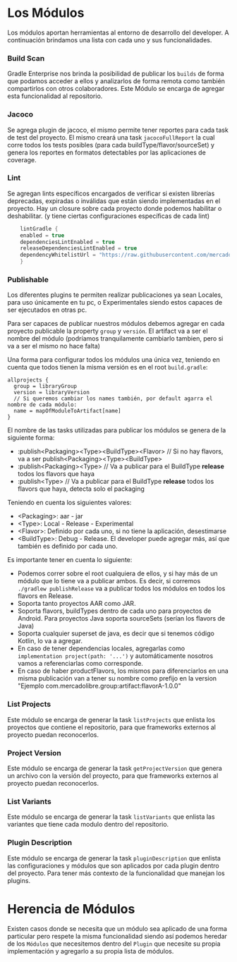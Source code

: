 # Los Módulos

Los módulos aportan herramientas al entorno de desarrollo del developer. A continuación brindamos una lista con cada uno
y sus funcionalidades.

### Build Scan

Gradle Enterprise nos brinda la posibilidad de publicar los `builds` de forma que podamos acceder a ellos y analizarlos
de forma remota como también compartirlos con otros colaboradores. Este Módulo se encarga de agregar esta funcionalidad
al repositorio.

### Jacoco

Se agrega plugin de jacoco, el mismo permite tener reportes para cada task de test del proyecto. El mismo creará una
task `jacocoFullReport` la cual corre todos los tests posibles (para cada buildType/flavor/sourceSet) y genera los
reportes en formatos detectables por las aplicaciones de coverage.

### Lint
Se agregan lints específicos encargados de verificar si existen librerías deprecadas, expiradas o inválidas que están
siendo implementadas en el proyecto. Hay un closure sobre cada proyecto donde podemos habilitar o deshabilitar. (y tiene ciertas configuraciones específicas de cada lint)

```groovy
    lintGradle {
    enabled = true
    dependenciesLintEnabled = true
    releaseDependenciesLintEnabled = true
    dependencyWhitelistUrl = "https://raw.githubusercontent.com/mercadolibre/mobile-dependencies_whitelist/master/android-whitelist.json" // Si alguien distinto a Meli quiere su whitelist, deberia cambiar esto
    }
```

### Publishable

Los diferentes plugins te permiten realizar publicaciones ya sean Locales, para uso únicamente en tu pc, o Experimentales
siendo estos capaces de ser ejecutados en otras pc.

Para ser capaces de publicar nuestros módulos debemos agregar en cada proyecto publicable la property `group` y `versión`.
El artifact va a ser el nombre del módulo (podríamos tranquilamente cambiarlo tambien, pero si va a ser el mismo no hace falta)

Una forma para configurar todos los módulos una única vez, teniendo en cuenta que todos tienen la misma versión es en el root `build.gradle`:
```
allprojects {
  group = libraryGroup
  version = libraryVersion
  // Si queremos cambiar los names también, por default agarra el nombre de cada módulo:
  name = mapOfModuleToArtifact[name]
}
```

El nombre de las tasks utilizadas para publicar los módulos se genera de la siguiente forma:
- :publish\<Packaging>\<Type>\<BuildType>\<Flavor> // Si no hay flavors, va a ser publish\<Packaging>\<Type>\<BuildType>
- :publish\<Packaging>\<Type> // Va a publicar para el BuildType **release** todos los flavors que haya
- :publish\<Type> // Va a publicar para el BuildType **release** todos los flavors que haya, detecta solo el packaging

Teniendo en cuenta los siguientes valores:

- \<Packaging>: aar - jar
- \<Type>: Local - Release - Experimental
- \<Flavor>: Definido por cada uno, si no tiene la aplicación, desestimarse
- \<BuildType>: Debug - Release. El developer puede agregar más, así que también es definido por cada uno.

Es importante tener en cuenta lo siguiente:
- Podemos correr sobre el root cualquiera de ellos, y si hay más de un módulo que lo tiene va a publicar ambos. Es decir, si corremos `./gradlew publishRelease` va a publicar todos los módulos en todos los flavors en Release.
- Soporta tanto proyectos AAR como JAR.
- Soporta flavors, buildTypes dentro de cada uno para proyectos de Android. Para proyectos Java soporta sourceSets (serían los flavors de Java)
- Soporta cualquier superset de java, es decir que si tenemos código Kotlin, lo va a agregar.
- En caso de tener dependencias locales, agregarlas como `implementation project(path: '...')` y automáticamente nosotros vamos a referenciarlas como corresponde.
- En caso de haber productFlavors, los mismos para diferenciarlos en una misma publicación van a tener su nombre como prefijo en la version "Ejemplo com.mercadolibre.group:artifact:flavorA-1.0.0"

### List Projects

Este módulo se encarga de generar la task `listProjects` que enlista los proyectos que contiene el repositorio, para que
frameworks externos al proyecto puedan reconocerlos.

### Project Version

Este módulo se encarga de generar la task `getProjectVersion` que genera un archivo con la versión del proyecto, para que
frameworks externos al proyecto puedan reconocerlos.

### List Variants

Este módulo se encarga de generar la task `listVariants` que enlista las variantes que tiene cada modulo dentro del
repositorio.

### Plugin Description

Este módulo se encarga de generar la task `pluginDescription` que enlista las configuraciones y módulos que son aplicados
por cada plugin dentro del proyecto. Para tener más contexto de la funcionalidad que manejan los plugins.

# Herencia de Módulos

Existen casos donde se necesita que un módulo sea aplicado de una forma particular pero respete la misma funcionalidad
siendo así podemos heredar de los `Módulos` que necesitemos dentro del `Plugin` que necesite su propia implementación y
agregarlo a su propia lista de módulos.


